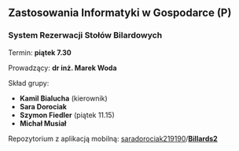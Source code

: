 ## Zastosowania Informatyki w Gospodarce (P)
### System Rezerwacji Stołów Bilardowych

Termin: **piątek 7.30**

Prowadzący: **dr inż. Marek Woda**

Skład grupy:
* **Kamil Bialucha** (kierownik)
* **Sara Dorociak**
* **Szymon Fiedler** (piątek 11.15)
* **Michał Musiał**

Repozytorium z aplikacją mobilną:
[saradorociak219190](https://github.com/saradorociak219190)/**[Billards2](https://github.com/saradorociak219190/Billards2)**